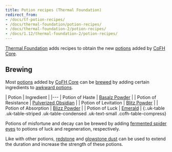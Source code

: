 ```yaml
---
title: Potion recipes (Thermal Foundation)
redirect_from:
- /docs/tf-potion-recipes/
- /docs/thermal-foundation/potion-recipes/
- /docs/thermal-foundation-2/potion-recipes/
- /docs/1.12/thermal-foundation-2/potion-recipes/
---
```


[Thermal Foundation](/docs/1.12/thermal-foundation/) adds recipes to obtain the new
[potions](/docs/1.12/cofh-core/potions/) added by [CoFH Core](/docs/1.12/cofh-core/).


Brewing
-------

Most [potions](/docs/1.12/cofh-core/potions/) added by [CoFH Core](/docs/1.12/cofh-core/)
can be [brewed](https://minecraft.gamepedia.com/Brewing) by adding certain
ingredients to [awkward
potions](https://minecraft.gamepedia.com/Potion#Base_potions).

| Potion | Ingredient |
|---
| Potion of Haste | [Basalz Powder](/docs/1.12/thermal-foundation/basalz-powder/) |
| Potion of Resistance | [Pulverized Obsidian](/docs/1.12/thermal-foundation/pulverized-obsidian/) |
| Potion of Levitation | [Blitz Powder](/docs/1.12/thermal-foundation/blitz-powder/) |
| Potion of Absorption | [Blizz Powder](/docs/1.12/thermal-foundation/blizz-powder/) |
| Potion of Luck | [Emerald](https://minecraft.gamepedia.com/Emerald) |
{:.uk-table .uk-table-striped .uk-table-condensed .uk-text-small .cofh-table-compress}

Potions of misfortune and decay can be brewed by adding [fermented spider
eyes](https://minecraft.gamepedia.com/Fermented_Spider_Eye) to potions of luck
and regeneration, respectively.

Like with other potions, [redstone](https://minecraft.gamepedia.com/Redstone)
and [glowstone dust](https://minecraft.gamepedia.com/Glowstone_Dust) can be used
to extend the duration and increase the strength of these potions.
